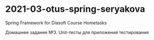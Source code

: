 # 2021-03-otus-spring-seryakova
Spring Framework for Diasoft Course Hometasks

Домашнее задание №3.
Unit-тесты для приложения тестирования
